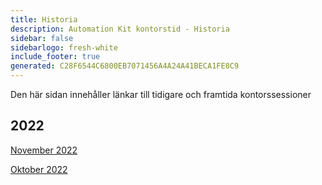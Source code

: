 ```yaml
---
title: Historia
description: Automation Kit kontorstid - Historia
sidebar: false
sidebarlogo: fresh-white
include_footer: true
generated: C28F6544C6800EB7071456A4A24A41BECA1FE8C9
---
```


Den här sidan innehåller länkar till tidigare och framtida kontorssessioner

## 2022

[November 2022](/sv/office-hours/november-2022)

[Oktober 2022](/sv/office-hours/october-2022)
